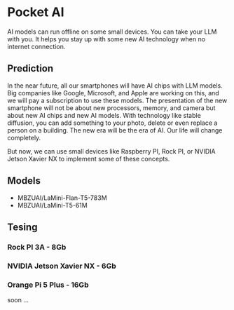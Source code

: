 # Pocket AI
AI models can run offline on some small devices.
You can take your LLM with you. It helps you stay up with some new AI technology when no internet connection.

## Prediction
In the near future, all our smartphones will have AI chips with LLM models.
Big companies like Google, Microsoft, and Apple are working on this, and we will pay a subscription to use these models.
The presentation of the new smartphone will not be about new processors, memory, and camera but about new AI chips and new AI models.
With technology like stable diffusion, you can add something to your photo, delete or even replace a person on a building. The new era will be the era of AI. Our life will change completely.

But now, we can use small devices like Raspberry PI, Rock PI, or NVIDIA Jetson Xavier NX to implement some of these concepts.


## Models
- MBZUAI/LaMini-Flan-T5-783M
- MBZUAI/LaMini-T5-61M


## Tesing

### Rock PI 3A - 8Gb

### NVIDIA Jetson Xavier NX - 6Gb

### Orange Pi 5 Plus - 16Gb
soon ...